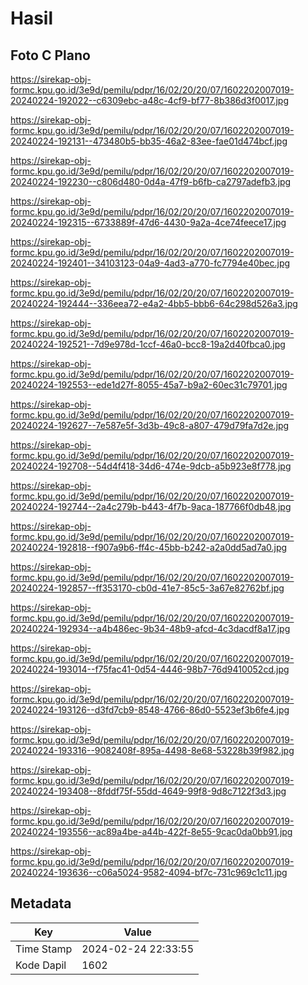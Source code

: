 # Hasil

## Foto C Plano

https://sirekap-obj-formc.kpu.go.id/3e9d/pemilu/pdpr/16/02/20/20/07/1602202007019-20240224-192022--c6309ebc-a48c-4cf9-bf77-8b386d3f0017.jpg

https://sirekap-obj-formc.kpu.go.id/3e9d/pemilu/pdpr/16/02/20/20/07/1602202007019-20240224-192131--473480b5-bb35-46a2-83ee-fae01d474bcf.jpg

https://sirekap-obj-formc.kpu.go.id/3e9d/pemilu/pdpr/16/02/20/20/07/1602202007019-20240224-192230--c806d480-0d4a-47f9-b6fb-ca2797adefb3.jpg

https://sirekap-obj-formc.kpu.go.id/3e9d/pemilu/pdpr/16/02/20/20/07/1602202007019-20240224-192315--6733889f-47d6-4430-9a2a-4ce74feece17.jpg

https://sirekap-obj-formc.kpu.go.id/3e9d/pemilu/pdpr/16/02/20/20/07/1602202007019-20240224-192401--34103123-04a9-4ad3-a770-fc7794e40bec.jpg

https://sirekap-obj-formc.kpu.go.id/3e9d/pemilu/pdpr/16/02/20/20/07/1602202007019-20240224-192444--336eea72-e4a2-4bb5-bbb6-64c298d526a3.jpg

https://sirekap-obj-formc.kpu.go.id/3e9d/pemilu/pdpr/16/02/20/20/07/1602202007019-20240224-192521--7d9e978d-1ccf-46a0-bcc8-19a2d40fbca0.jpg

https://sirekap-obj-formc.kpu.go.id/3e9d/pemilu/pdpr/16/02/20/20/07/1602202007019-20240224-192553--ede1d27f-8055-45a7-b9a2-60ec31c79701.jpg

https://sirekap-obj-formc.kpu.go.id/3e9d/pemilu/pdpr/16/02/20/20/07/1602202007019-20240224-192627--7e587e5f-3d3b-49c8-a807-479d79fa7d2e.jpg

https://sirekap-obj-formc.kpu.go.id/3e9d/pemilu/pdpr/16/02/20/20/07/1602202007019-20240224-192708--54d4f418-34d6-474e-9dcb-a5b923e8f778.jpg

https://sirekap-obj-formc.kpu.go.id/3e9d/pemilu/pdpr/16/02/20/20/07/1602202007019-20240224-192744--2a4c279b-b443-4f7b-9aca-187766f0db48.jpg

https://sirekap-obj-formc.kpu.go.id/3e9d/pemilu/pdpr/16/02/20/20/07/1602202007019-20240224-192818--f907a9b6-ff4c-45bb-b242-a2a0dd5ad7a0.jpg

https://sirekap-obj-formc.kpu.go.id/3e9d/pemilu/pdpr/16/02/20/20/07/1602202007019-20240224-192857--ff353170-cb0d-41e7-85c5-3a67e82762bf.jpg

https://sirekap-obj-formc.kpu.go.id/3e9d/pemilu/pdpr/16/02/20/20/07/1602202007019-20240224-192934--a4b486ec-9b34-48b9-afcd-4c3dacdf8a17.jpg

https://sirekap-obj-formc.kpu.go.id/3e9d/pemilu/pdpr/16/02/20/20/07/1602202007019-20240224-193014--f75fac41-0d54-4446-98b7-76d9410052cd.jpg

https://sirekap-obj-formc.kpu.go.id/3e9d/pemilu/pdpr/16/02/20/20/07/1602202007019-20240224-193126--d3fd7cb9-8548-4766-86d0-5523ef3b6fe4.jpg

https://sirekap-obj-formc.kpu.go.id/3e9d/pemilu/pdpr/16/02/20/20/07/1602202007019-20240224-193316--9082408f-895a-4498-8e68-53228b39f982.jpg

https://sirekap-obj-formc.kpu.go.id/3e9d/pemilu/pdpr/16/02/20/20/07/1602202007019-20240224-193408--8fddf75f-55dd-4649-99f8-9d8c7122f3d3.jpg

https://sirekap-obj-formc.kpu.go.id/3e9d/pemilu/pdpr/16/02/20/20/07/1602202007019-20240224-193556--ac89a4be-a44b-422f-8e55-9cac0da0bb91.jpg

https://sirekap-obj-formc.kpu.go.id/3e9d/pemilu/pdpr/16/02/20/20/07/1602202007019-20240224-193636--c06a5024-9582-4094-bf7c-731c969c1c11.jpg


## Metadata

| Key        | Value               |
| ---------- | ------------------- |
| Time Stamp | 2024-02-24 22:33:55 |
| Kode Dapil | 1602                |



